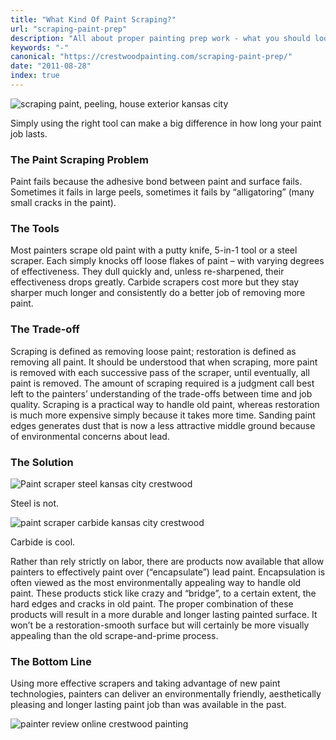 ```yaml
---
title: "What Kind Of Paint Scraping?"
url: "scraping-paint-prep"
description: "All about proper painting prep work - what you should look for, what you should expect."
keywords: "-"
canonical: "https://crestwoodpainting.com/scraping-paint-prep/"
date: "2011-08-28"
index: true
---
```


![scraping paint, peeling, house exterior kansas city](/images/Peeling-green-gable_opt.jpg)

Simply using the right tool can make a big difference in how long your paint job lasts.

### The Paint Scraping Problem

Paint fails because the adhesive bond between paint and surface fails. Sometimes it fails in large peels, sometimes it fails by “alligatoring” (many small cracks in the paint).

### The Tools

Most painters scrape old paint with a putty knife, 5-in-1 tool or a steel scraper. Each simply knocks off loose flakes of paint – with varying degrees of effectiveness. They dull quickly and, unless re-sharpened, their effectiveness drops greatly. Carbide scrapers cost more but they stay sharper much longer and consistently do a better job of removing more paint.

### The Trade-off

Scraping is defined as removing loose paint; restoration is defined as removing all paint. It should be understood that when scraping, more paint is removed with each successive pass of the scraper, until eventually, all paint is removed. The amount of scraping required is a judgment call best left to the painters’ understanding of the trade-offs between time and job quality. Scraping is a practical way to handle old paint, whereas restoration is much more expensive simply because it takes more time. Sanding paint edges generates dust that is now a less attractive middle ground because of environmental concerns about lead.

### The Solution

![Paint scraper steel kansas city crestwood](/images/Steel-scraper_opt.jpg)

Steel is not.

![paint scraper carbide kansas city crestwood](/images/Carbide-scraper_opt.jpg)

Carbide is cool.

Rather than rely strictly on labor, there are products now available that allow painters to effectively paint over (“encapsulate”) lead paint. Encapsulation is often viewed as the most environmentally appealing way to handle old paint. These products stick like crazy and “bridge”, to a certain extent, the hard edges and cracks in old paint. The proper combination of these products will result in a more durable and longer lasting painted surface. It won’t be a restoration-smooth surface but will certainly be more visually appealing than the old scrape-and-prime process.

### The Bottom Line

Using more effective scrapers and taking advantage of new paint technologies, painters can deliver an environmentally friendly, aesthetically pleasing and longer lasting paint job than was available in the past.

![painter review online crestwood painting](/images/Ty-Esser.jpg)
